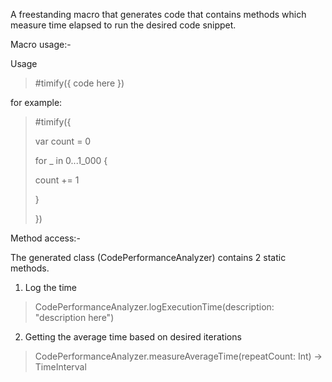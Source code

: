 A freestanding macro that generates code that contains methods which measure time elapsed to run the desired code snippet. 

Macro usage:- 

Usage
> #timify({ code here })

for example:
> #timify({
> 
>   var count = 0
> 
>   for _ in 0...1_000 {
> 
> count += 1
> 
>    }
> 
> })

Method access:- 

The generated class (CodePerformanceAnalyzer) contains 2 static methods.

1. Log the time 
> CodePerformanceAnalyzer.logExecutionTime(description: "description here")

2. Getting the average time based on desired iterations
> CodePerformanceAnalyzer.measureAverageTime(repeatCount: Int) -> TimeInterval
